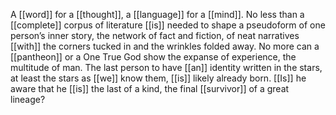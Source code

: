 A [[word]] for a [[thought]], a [[language]] for a [[mind]]. No less than a [[complete]] corpus of literature [[is]] needed to shape a pseudoform of one person’s inner story, the network of fact and fiction, of neat narratives [[with]] the corners tucked in and the wrinkles folded away. No more can a [[pantheon]] or a One True God show the expanse of experience, the multitude of man. The last person to have [[an]] identity written in the stars, at least the stars as [[we]] know them, [[is]] likely already born. [[Is]] he aware that he [[is]] the last of a kind, the final [[survivor]] of a great lineage?  